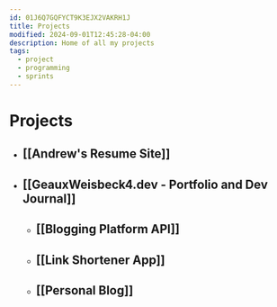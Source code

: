 ```yaml
---
id: 01J6Q7GQFYCT9K3EJX2VAKRH1J
title: Projects
modified: 2024-09-01T12:45:28-04:00
description: Home of all my projects
tags:
  - project
  - programming
  - sprints
---
```

# Projects
- ## [[Andrew's Resume Site]]
- ## [[GeauxWeisbeck4.dev - Portfolio and Dev Journal]]
	- ## [[Blogging Platform API]]
	- ## [[Link Shortener App]]
	- ## [[Personal Blog]]